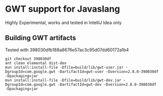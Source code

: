 # GWT support for Javaslang

Highly Experimental, works and tested in IntelliJ Idea only

## Building GWT artifacts

Tested with 398030dfb188a8676e57ac3c95d07dd60172a1b4

```
git checkout 398030df
ant clean elemental dist-dev
mvn install:install-file -Dfile=build/lib/gwt-user.jar -DgroupId=com.google.gwt -DartifactId=gwt-user -Dversion=2.8.0-398030df -Dpackaging=jar 
mvn install:install-file -Dfile=build/lib/gwt-dev.jar -DgroupId=com.google.gwt -DartifactId=gwt-dev -Dversion=2.8.0-398030df -Dpackaging=jar 
```